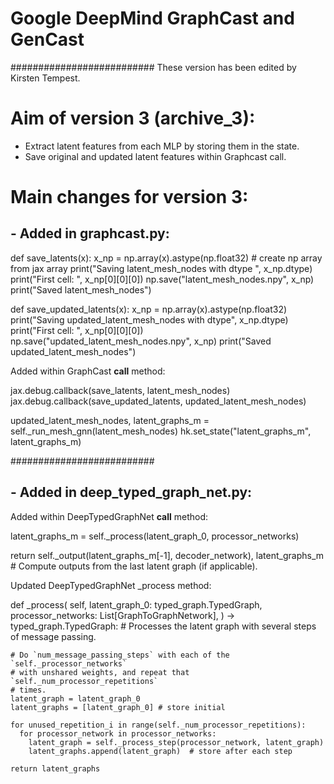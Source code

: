 # Google DeepMind GraphCast and GenCast

##########################
These version has been edited by Kirsten Tempest.

# Aim of version 3 (archive_3): 
- Extract latent features from each MLP by storing them in the state. 
- Save original and updated latent features within Graphcast call. 

# Main changes for version 3: 

## - Added in graphcast.py:

def save_latents(x):
    x_np = np.array(x).astype(np.float32)  # create np array from jax array 
    print("Saving latent_mesh_nodes with dtype ", x_np.dtype)
    print("First cell: ", x_np[0][0][0])
    np.save("latent_mesh_nodes.npy", x_np)
    print("Saved latent_mesh_nodes")

def save_updated_latents(x):
    x_np = np.array(x).astype(np.float32)
    print("Saving updated_latent_mesh_nodes with dtype", x_np.dtype)
    print("First cell: ", x_np[0][0][0])
    np.save("updated_latent_mesh_nodes.npy", x_np)
    print("Saved updated_latent_mesh_nodes")
    
 Added within GraphCast __call__ method: 
   
 jax.debug.callback(save_latents, latent_mesh_nodes)
 jax.debug.callback(save_updated_latents, updated_latent_mesh_nodes)
   
 updated_latent_mesh_nodes, latent_graphs_m = self._run_mesh_gnn(latent_mesh_nodes)
 hk.set_state("latent_graphs_m", latent_graphs_m)

##########################

 ## - Added in deep_typed_graph_net.py: 
 
 Added within DeepTypedGraphNet __call__ method: 
 
 latent_graphs_m = self._process(latent_graph_0, processor_networks)
 
 return self._output(latent_graphs_m[-1], decoder_network), latent_graphs_m # Compute outputs from the last latent graph (if applicable).
 
Updated DeepTypedGraphNet _process method:

  def _process(
      self,
      latent_graph_0: typed_graph.TypedGraph,
      processor_networks: List[GraphToGraphNetwork],
  ) -> typed_graph.TypedGraph: # Processes the latent graph with several steps of message passing.

    # Do `num_message_passing_steps` with each of the `self._processor_networks`
    # with unshared weights, and repeat that `self._num_processor_repetitions`
    # times.
    latent_graph = latent_graph_0
    latent_graphs = [latent_graph_0] # store initial

    for unused_repetition_i in range(self._num_processor_repetitions):
      for processor_network in processor_networks:
        latent_graph = self._process_step(processor_network, latent_graph)
        latent_graphs.append(latent_graph)  # store after each step

    return latent_graphs
